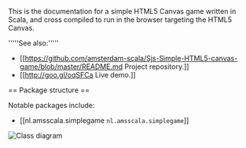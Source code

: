 This is the documentation for a simple HTML5 Canvas game written in Scala, and cross compiled to run in the browser targeting the HTML5 Canvas.

'''''See also:'''''
  - [[https://github.com/amsterdam-scala/Sjs-Simple-HTML5-canvas-game/blob/master/README.md Project repository.]]
  - [[http://goo.gl/oqSFCa Live demo.]]


== Package structure ==

Notable packages include:

  - [[nl.amsscala.simplegame `nl.amsscala.simplegame`]]


<img src="https://raw.githubusercontent.com/amsterdam-scala/Sjs-Simple-HTML5-canvas-game/master/doc/HTML5CanvasGame.png" title="Class diagram" />
